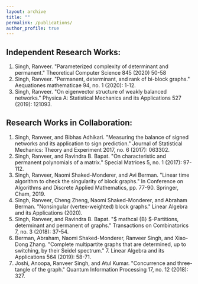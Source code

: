 ```yaml
---
layout: archive
title: ""
permalink: /publications/
author_profile: true
---
```



Independent Research Works:
-
1. Singh, Ranveer. "Parameterized complexity of  determinant and permanent." Theoretical Computer Science  845 (2020) 50-58
2. Singh, Ranveer. "Permanent, determinant, and rank of bi-block graphs." Aequationes mathematicae 94, no. 1 (2020): 1-12.  
3. Singh, Ranveer. "On eigenvector structure of weakly balanced networks." Physica A: Statistical Mechanics and its Applications 527 (2019): 121093. 

Research Works in Collaboration: 
-
1. Singh, Ranveer, and Bibhas Adhikari. "Measuring the balance of signed networks and its application to sign prediction." Journal of Statistical Mechanics: Theory and Experiment 2017, no. 6 (2017): 063302. 
2. Singh, Ranveer, and Ravindra B. Bapat. "On characteristic and permanent polynomials of a matrix." Special Matrices 5, no. 1 (2017): 97-112. 
3. Singh, Ranveer, Naomi Shaked-Monderer, and Avi Berman. "Linear time algorithm to check the singularity of block graphs." In Conference on Algorithms and Discrete Applied Mathematics, pp. 77-90. Springer, Cham, 2019. 
4. Singh, Ranveer, Cheng Zheng, Naomi Shaked-Monderer, and Abraham Berman. "Nonsingular (vertex-weighted) block graphs." Linear Algebra and its Applications (2020). 
5. Singh, Ranveer, and Ravindra B. Bapat. "$ mathcal {B} $-Partitions, determinant and permanent of graphs." Transactions on Combinatorics 7, no. 3 (2018): 37-54. 
6. Berman, Abraham, Naomi Shaked-Monderer, Ranveer Singh, and Xiao-Dong Zhang. "Complete multipartite graphs that are determined, up to switching, by their Seidel spectrum." 7. Linear Algebra and its Applications 564 (2019): 58-71. 
7. Joshi, Anoopa, Ranveer Singh, and Atul Kumar. "Concurrence and three-tangle of the graph." Quantum Information Processing 17, no. 12 (2018): 327. 
